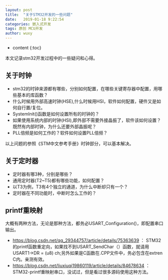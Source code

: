 ```yaml
---
layout: post
title:  "关于STM32开发的一些问题"
date:   2019-01-18 9:22:54
categories: 嵌入式开发
tags: 原创 MCU开发
author: wuxy
---
```


* content
{:toc}

本文记录stm32开发过程中的一些疑问和心得。

## 关于时钟
- stm32的时钟来源都有哪些，分别如何配置，在哪些关键寄存器中配置，用哪些基本的库函数？
- 什么时候用外部高速时钟(HSE),什么时候用HSI，软件如何配置，硬件又是如何自行置/复位。
- SystemInit()函数是如何设置所有的时钟的？
- 如果使用系统内部的时钟(HSI),即外部不需要外接晶振了，软件该如何设置？既然有内部时钟，为什么还要外部晶振呢？
- PLL倍频是如何工作的？软件如何设置PLL倍频？

以上问题的参照《STM中文参考手册》时钟部分，可以基本解决。

## 关于定时器
- 定时器有哪3种，分别是哪些？
- 通用定时器(T2~T5)都有哪些功能，如何配置？
- 以T3为例，T3有4个独立的通道，为什么中断却只有一个？
- 定时器在不同功能时，中断时怎么工作的？

## printf重映射
大概有两种方法，无论是那种方法，都务必USART_Configuration()，即配置串口输出。
- https://blog.csdn.net/qq_29344757/article/details/75363639 ： STM32的printf函数重定向，如果找不到USART_SendChar（）函数，就请用USART1->DR = (u8) ch;另外如果是C函数在.CPP文件中，务必包含在extren C内。亲测有效。
- https://blog.csdn.net/liuxiuqi19860119/article/details/84678634 ： STM32-printf重映射串口，没试过，但是看过很多源码使用这种方法。
